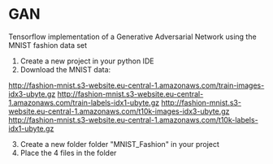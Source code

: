 # GAN

Tensorflow implementation of a Generative Adversarial Network using the MNIST fashion data set

1. Create a new project in your python IDE
2. Download the MNIST data:

http://fashion-mnist.s3-website.eu-central-1.amazonaws.com/train-images-idx3-ubyte.gz
http://fashion-mnist.s3-website.eu-central-1.amazonaws.com/train-labels-idx1-ubyte.gz
http://fashion-mnist.s3-website.eu-central-1.amazonaws.com/t10k-images-idx3-ubyte.gz
http://fashion-mnist.s3-website.eu-central-1.amazonaws.com/t10k-labels-idx1-ubyte.gz

3. Create a new folder folder "MNIST_Fashion" in your project
4. Place the 4 files in the folder
